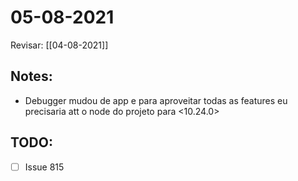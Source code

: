 # 05-08-2021

Revisar: [[04-08-2021]]

## Notes:
- Debugger mudou de app e para aproveitar todas as features eu precisaria att o node do projeto para <10.24.0> 

## TODO:
* [ ] Issue 815


